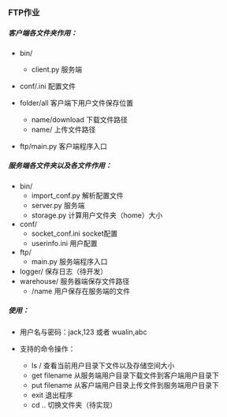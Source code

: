 ### FTP作业

##### 客户端各文件夹作用：
* bin/
    * client.py    服务端
* conf/.ini 配置文件
* folder/all    客户端下用户文件保存位置
    * name/download 下载文件路径
    * name/         上传文件路径

* ftp/main.py   客户端程序入口

##### 服务端各文件夹以及各文件作用：
* bin/
    * import_conf.py    解析配置文件
    * server.py    服务端
    * storage.py      计算用户文件夹（home）大小
* conf/
    * socket_conf.ini   socket配置
    * userinfo.ini   用户配置
* ftp/
    * main.py   服务端程序入口
* logger/ 保存日志（待开发）
* warehouse/ 服务器端保存文件路径
    * /name  用户保存在服务端的文件

##### 使用：
* 用户名与密码：jack,123 或者 wualin,abc

* 支持的命令操作：
    * ls /     查看当前用户目录下文件以及存储空间大小
    * get filename  从服务端用户目录下载文件到客户端用户目录下
    * put filename  从客户端用户目录上传文件到服务端用户目录下
    * exit      退出程序
    * cd ..     切换文件夹（待实现）



